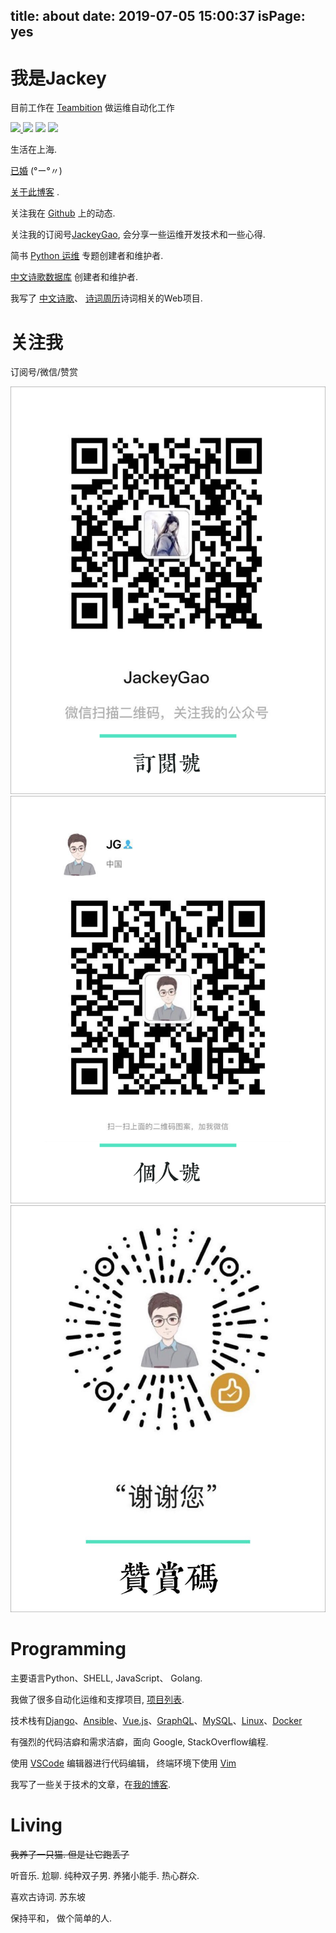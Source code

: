 title: about
date: 2019-07-05 15:00:37
isPage: yes
---

# 我是Jackey

目前工作在 [Teambition] 做运维自动化工作


<a class="nostyle" href="https://1x.engineer" rel="noopener noreferrer" target="_blank">
<img class="shields" src="https://img.shields.io/github/stars/cutenode/1x.engineer.svg?color=green&label=1x%20Engineers&logo=image%2Fpng%3Bbase64%2CiVBORw0KGgoAAAANSUhEUgAAADAAAAAwCAYAAABXAvmHAAADAElEQVRoQ%2B1YPZMNQRQ9RyYiUCVkI0J%2BASUi4xfYzYjsVsmXX2BFZFauigyJ4hcQEtkNVQmoEjvqqh7VM6%2B%2FZ%2BapqXodvtdz%2B56%2B59zT3cTCBxeePzYA%2FncFNxUoqYCkEwC2AbwjeVTyTemctVRA0iUAH11SxwBekLxfmmRq3roA3AHwxEvkLcnrSwJwCOC2l%2FBDkg%2BWBOAzgAtewjdIvlkEAElnAHwDYEK28RvAWZLflwLAuP7aS%2FYLyYtTJG8xZhexJOP6vpfwc5LWUicZ6wDwHsAVL9u7JJ9Okv2YCki6SfJVKhFnYL8AnPTmXSb5yf%2BuJFZsnaYKSHoEYBfAIcmdWPCBgdk0E64J2IT8d0h65lz6gORebWWqAEg6DeAlgKveQjskrc%2BvDElJA5NkWjAA3TC63SL5oxRIMQC3m5b8%2BUHwn%2FZbaFFJUQNzm2HnolODePabgejRbBSF3E4ZbawC%2FrBzjWkhuJikpIG5TTEdnRvEtQrsxSrrz81WwOP7cBM%2BuOSD5S41MFcJA%2BF3qm6trC6iACJ87wI%2FJmkijg5JVQYm6QDAvUDApC6CADJ83y0pbYuBOaoakGJdrACwnuw6QxXfhzsnqcnAMrqwjtfznhCAr4FOk%2BR7IHk7uGUNLMa%2FhC6OSG4lRSzJ2tiwK1T15xIDy%2Bgn5Df2yTHJXhuPUcj6dzEPAxVovoFl9LedpZAlM7Y%2Fpwwss%2FPmzFV%2Bk2ujTf05Z2AhEK1%2BU2JkVf251MA6EGP9JgvAUcpKW9SfawxsCr8pAlCgi63uMFdqYG7nrWWP8ptiAA6ELTbURe84XWNggeN0ld9YTlUAPN52uujdb0tvYL6IvY6VPV%2BFxN8EwFVj5UrZamBrv1ImjgDNBpbyh9R%2FzRWI9PLZnhBjIKYGMNsT4uwAag2slTLD7yarQI2BTZV8cxuN8H%2FWJ8R1UKjpBja2GlNSyMzNrqPdZWjlCXFsspMaWcIL7MZ0zT07%2FntCnCP5STUwV4K5uJNRKLfQXP9vAMy1s6VxF1%2BBPxWSokDSvlDHAAAAAElFTkSuQmCC&style=for-the-badge&link=https://1x.engineer&link=https://github.com/cutenode/1x.engineer/stargazers">
</a>
<img class="shields" src="https://hits.dwyl.io/jackeygao/about.svg">
<img class="shields" src="https://img.shields.io/static/v1?label=Location&message=Shanghai&color=green&style=for-the-badge&logo=khan%20academy">
<a class="nostyle" href="https://github.com/jackeygao">
<img class="shields" src="https://img.shields.io/static/v1?label=Github&message=JG&color=green&style=for-the-badge&logo=github">
</a>

生活在上海. 

[已婚](https://ijg.io/r/words/2020-autumn.html) (°ー°〃)

[关于此博客] .

关注我在 [Github] 上的动态.

关注我的订阅号<a href="#关注我"/>JackeyGao</a>, 会分享一些运维开发技术和一些心得.

简书 [Python 运维][jianshu] 专题创建者和维护者.

[中文诗歌数据库][chinese-poetry] 创建者和维护者.

我写了 [中文诗歌][shici-store]、 [诗词周历][poetry-calendar]诗词相关的Web项目.

# 关注我

<div id="me">
  <p>订阅号/微信/赞赏</p>

  <div class="grid">
    <div class="item">
        <img class="scan" src="/static/images/dy.png">
    </div>
    <div class="item">
        <img class="scan" src="/static/images/wx.png">
    </div>
    <div id="donation" class="item zan">
        <img class="scan" src="/static/images/wechat.jpg">
    </div>
  </div>
</div>


# Programming

主要语言Python、SHELL, JavaScript、 Golang. 

我做了很多自动化运维和支撑项目, [项目列表](/r/words/my-projects.html).

技术栈有[Django]、[Ansible]、[Vue.js]、[GraphQL]、[MySQL]、[Linux]、[Docker]

有强烈的代码洁癖和需求洁癖，面向 Google, StackOverflow编程.

使用 [VSCode] 编辑器进行代码编辑， 终端环境下使用 [Vim]

我写了一些关于技术的文章，在[我的博客](/).

<h1 class="bigtitle">Living</h1>

<S>我养了一只猫.  但是让它跑丢了</S>

听音乐. 尬聊. 纯种双子男. 养猪小能手. 热心群众.

喜欢古诗词. 苏东坡

保持平和， 做个简单的人.



[Teambition]: https://teambition.com "简单、高效的项目协作工具"
[Github]: http://github.com/jackeygao "JackeyGao的 Github"
[jianshu]: http://www.jianshu.com/c/aa0b21cceb92 "简书《Python 运维》专题"
[chinese-poetry]: http://github.com/chinese-poetry "中文古典文集数据库"
[shici-store]: https://shici.store "中文诗歌"
[poetry-calendar]: https://shici.store "诗词周历"
[j2a]: https://jp2a.herokuapp.com "诗词周历"
[requestMeta]: https://request-meta.herokuapp.com "诗词周历"
[Vim]: http://www.vim.org/ "Vim 文本编辑器"
[VSCode]: https://code.visualstudio.com/ "Visual Studio Code"
[关于此博客]: /r/words/about_site.html "关于这个博客"
[Django]: https://www.djangoproject.com/ "Django"
[Ansible]: https://www.ansible.com/ "Ansible"
[Vue.js]: https://cn.vuejs.org "Vue.js"
[GraphQL]: https://graphql.org/ "GraphQL"
[MySQL]: https://www.mysql.com/cn/ "MySQL关系型数据库"
[小程序]: https://mp.weixin.qq.com/cgi-bin/wx "微信小程序"
[Linux]: https://www.linux.org/ "Linux 运维"
[Docker]: https://www.docker.com/ "容器编排"
